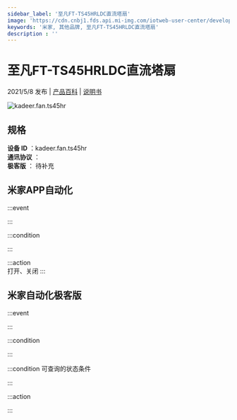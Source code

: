 ```yaml
---
sidebar_label: '至凡FT-TS45HRLDC直流塔扇'
image: 'https://cdn.cnbj1.fds.api.mi-img.com/iotweb-user-center/developer_1679071060225MTby5IBF.png?GalaxyAccessKeyId=AKVGLQWBOVIRQ3XLEW&Expires=9223372036854775807&Signature=9zL1EMTJ0LS3h62j02I9jk33oC0='
keywords: '米家, 其他品牌, 至凡FT-TS45HRLDC直流塔扇'
description : ''
---
```

# 至凡FT-TS45HRLDC直流塔扇

2021/5/8 发布 | [产品百科](https://home.mi.com/webapp/content/baike/product/index.html?model=kadeer.fan.ts45hr/) | [说明书](https://home.mi.com/views/introduction.html?model=kadeer.fan.ts45hr&region=cn)

![kadeer.fan.ts45hr](https://cdn.cnbj1.fds.api.mi-img.com/iotweb-user-center/developer_1679071060225MTby5IBF.png?GalaxyAccessKeyId=AKVGLQWBOVIRQ3XLEW&Expires=9223372036854775807&Signature=9zL1EMTJ0LS3h62j02I9jk33oC0=)

## 规格  
> 
**设备 ID** ：kadeer.fan.ts45hr  
**通讯协议** ：  
**极客版**  ： 待补充 


## 米家APP自动化  

:::event  

:::

:::condition  

:::

:::action   
打开、关闭
:::

## 米家自动化极客版  

:::event  

:::

:::condition  

:::

:::condition 可查询的状态条件  

:::

:::action  

:::

        
